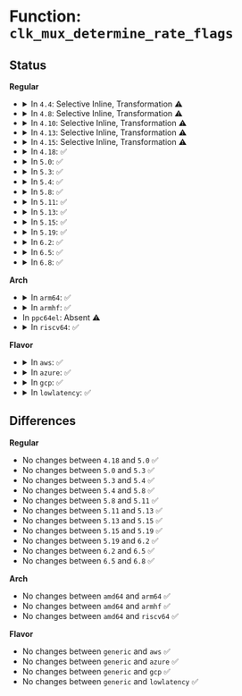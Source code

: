 # Function: <code>clk_mux_determine_rate_flags</code>

## Status
<b>Regular</b>
<ul>
<li>
<details>
<summary>In <code>4.4</code>: Selective Inline, Transformation ⚠️</summary>

**Collision:** Unique Static

**Inline:** Selective

**Transformation:** True

**Instances:**

```
In drivers/clk/clk.c (ffffffff816e5fa0)
Location: drivers/clk/clk.c:454
Inline: True
Direct callers:
  - drivers/clk/clk.c:__clk_mux_determine_rate
  - drivers/clk/clk.c:__clk_mux_determine_rate_closest
```
**Symbols:**

```
ffffffff816e5fa0-ffffffff816e61f1: clk_mux_determine_rate_flags.isra.27 (STB_LOCAL)
```
</details>
</li>
<li>
<details>
<summary>In <code>4.8</code>: Selective Inline, Transformation ⚠️</summary>

**Collision:** Unique Static

**Inline:** Selective

**Transformation:** True

**Instances:**

```
In drivers/clk/clk.c (ffffffff81749f30)
Location: drivers/clk/clk.c:355
Inline: True
Direct callers:
  - drivers/clk/clk.c:__clk_mux_determine_rate_closest
  - drivers/clk/clk.c:__clk_mux_determine_rate
```
**Symbols:**

```
ffffffff81749f30-ffffffff8174a190: clk_mux_determine_rate_flags.isra.14 (STB_LOCAL)
```
</details>
</li>
<li>
<details>
<summary>In <code>4.10</code>: Selective Inline, Transformation ⚠️</summary>

**Collision:** Unique Static

**Inline:** Selective

**Transformation:** True

**Instances:**

```
In drivers/clk/clk.c (ffffffff815327b0)
Location: drivers/clk/clk.c:355
Inline: True
Direct callers:
  - drivers/clk/clk.c:__clk_mux_determine_rate_closest
  - drivers/clk/clk.c:__clk_mux_determine_rate
```
**Symbols:**

```
ffffffff815327b0-ffffffff81532a10: clk_mux_determine_rate_flags.isra.16 (STB_LOCAL)
```
</details>
</li>
<li>
<details>
<summary>In <code>4.13</code>: Selective Inline, Transformation ⚠️</summary>

**Collision:** Unique Static

**Inline:** Selective

**Transformation:** True

**Instances:**

```
In drivers/clk/clk.c (ffffffff81546c30)
Location: drivers/clk/clk.c:355
Inline: True
Direct callers:
  - drivers/clk/clk.c:__clk_mux_determine_rate_closest
  - drivers/clk/clk.c:__clk_mux_determine_rate
```
**Symbols:**

```
ffffffff81546c30-ffffffff81546e73: clk_mux_determine_rate_flags.isra.16 (STB_LOCAL)
```
</details>
</li>
<li>
<details>
<summary>In <code>4.15</code>: Selective Inline, Transformation ⚠️</summary>

**Collision:** Unique Static

**Inline:** Selective

**Transformation:** True

**Instances:**

```
In drivers/clk/clk.c (ffffffff815aa640)
Location: drivers/clk/clk.c:409
Inline: True
Direct callers:
  - drivers/clk/clk.c:__clk_mux_determine_rate_closest
  - drivers/clk/clk.c:__clk_mux_determine_rate
```
**Symbols:**

```
ffffffff815aa640-ffffffff815aa883: clk_mux_determine_rate_flags.isra.15 (STB_LOCAL)
```
</details>
</li>
<li>
<details>
<summary>In <code>4.18</code>: ✅</summary>

```c
int clk_mux_determine_rate_flags(struct clk_hw *hw, struct clk_rate_request *req, long unsigned int flags);
```

**Collision:** Unique Global

**Inline:** No

**Transformation:** False

**Instances:**

```
In drivers/clk/clk.c (ffffffff815e18f0)
Location: drivers/clk/clk.c:428
Inline: False
Direct callers:
  - drivers/clk/clk.c:__clk_mux_determine_rate_closest
  - drivers/clk/clk.c:__clk_mux_determine_rate
  - drivers/clk/clk-mux.c:clk_mux_determine_rate
```
**Symbols:**

```
ffffffff815e18f0-ffffffff815e1b2d: clk_mux_determine_rate_flags (STB_GLOBAL)
```
</details>
</li>
<li>
<details>
<summary>In <code>5.0</code>: ✅</summary>

```c
int clk_mux_determine_rate_flags(struct clk_hw *hw, struct clk_rate_request *req, long unsigned int flags);
```

**Collision:** Unique Global

**Inline:** No

**Transformation:** False

**Instances:**

```
In drivers/clk/clk.c (ffffffff815fba60)
Location: drivers/clk/clk.c:426
Inline: False
Direct callers:
  - drivers/clk/clk.c:__clk_mux_determine_rate_closest
  - drivers/clk/clk.c:__clk_mux_determine_rate
  - drivers/clk/clk-mux.c:clk_mux_determine_rate
```
**Symbols:**

```
ffffffff815fba60-ffffffff815fbc9d: clk_mux_determine_rate_flags (STB_GLOBAL)
```
</details>
</li>
<li>
<details>
<summary>In <code>5.3</code>: ✅</summary>

```c
int clk_mux_determine_rate_flags(struct clk_hw *hw, struct clk_rate_request *req, long unsigned int flags);
```

**Collision:** Unique Global

**Inline:** No

**Transformation:** False

**Instances:**

```
In drivers/clk/clk.c (ffffffff8162dfb0)
Location: drivers/clk/clk.c:541
Inline: False
Direct callers:
  - drivers/clk/clk.c:__clk_mux_determine_rate_closest
  - drivers/clk/clk.c:__clk_mux_determine_rate
  - drivers/clk/clk-mux.c:clk_mux_determine_rate
```
**Symbols:**

```
ffffffff8162dfb0-ffffffff8162e1f3: clk_mux_determine_rate_flags (STB_GLOBAL)
```
</details>
</li>
<li>
<details>
<summary>In <code>5.4</code>: ✅</summary>

```c
int clk_mux_determine_rate_flags(struct clk_hw *hw, struct clk_rate_request *req, long unsigned int flags);
```

**Collision:** Unique Global

**Inline:** No

**Transformation:** False

**Instances:**

```
In drivers/clk/clk.c (ffffffff8164fcc0)
Location: drivers/clk/clk.c:547
Inline: False
Direct callers:
  - drivers/clk/clk.c:__clk_mux_determine_rate_closest
  - drivers/clk/clk.c:__clk_mux_determine_rate
  - drivers/clk/clk-mux.c:clk_mux_determine_rate
```
**Symbols:**

```
ffffffff8164fcc0-ffffffff8164ff03: clk_mux_determine_rate_flags (STB_GLOBAL)
```
</details>
</li>
<li>
<details>
<summary>In <code>5.8</code>: ✅</summary>

```c
int clk_mux_determine_rate_flags(struct clk_hw *hw, struct clk_rate_request *req, long unsigned int flags);
```

**Collision:** Unique Global

**Inline:** No

**Transformation:** False

**Instances:**

```
In drivers/clk/clk.c (ffffffff816fd7f0)
Location: drivers/clk/clk.c:551
Inline: False
Direct callers:
  - drivers/clk/clk.c:__clk_mux_determine_rate_closest
  - drivers/clk/clk.c:__clk_mux_determine_rate
  - drivers/clk/clk-mux.c:clk_mux_determine_rate
```
**Symbols:**

```
ffffffff816fd7f0-ffffffff816fda33: clk_mux_determine_rate_flags (STB_GLOBAL)
```
</details>
</li>
<li>
<details>
<summary>In <code>5.11</code>: ✅</summary>

```c
int clk_mux_determine_rate_flags(struct clk_hw *hw, struct clk_rate_request *req, long unsigned int flags);
```

**Collision:** Unique Global

**Inline:** No

**Transformation:** False

**Instances:**

```
In drivers/clk/clk.c (ffffffff8171a910)
Location: drivers/clk/clk.c:545
Inline: False
Direct callers:
  - drivers/clk/clk.c:__clk_mux_determine_rate_closest
  - drivers/clk/clk.c:__clk_mux_determine_rate
  - drivers/clk/clk-mux.c:clk_mux_determine_rate
```
**Symbols:**

```
ffffffff8171a910-ffffffff8171ab53: clk_mux_determine_rate_flags (STB_GLOBAL)
```
</details>
</li>
<li>
<details>
<summary>In <code>5.13</code>: ✅</summary>

```c
int clk_mux_determine_rate_flags(struct clk_hw *hw, struct clk_rate_request *req, long unsigned int flags);
```

**Collision:** Unique Global

**Inline:** No

**Transformation:** False

**Instances:**

```
In drivers/clk/clk.c (ffffffff816fbab0)
Location: drivers/clk/clk.c:545
Inline: False
Direct callers:
  - drivers/clk/clk.c:__clk_mux_determine_rate_closest
  - drivers/clk/clk.c:__clk_mux_determine_rate
  - drivers/clk/clk-mux.c:clk_mux_determine_rate
```
**Symbols:**

```
ffffffff816fbab0-ffffffff816fbce7: clk_mux_determine_rate_flags (STB_GLOBAL)
```
</details>
</li>
<li>
<details>
<summary>In <code>5.15</code>: ✅</summary>

```c
int clk_mux_determine_rate_flags(struct clk_hw *hw, struct clk_rate_request *req, long unsigned int flags);
```

**Collision:** Unique Global

**Inline:** No

**Transformation:** False

**Instances:**

```
In drivers/clk/clk.c (ffffffff81776270)
Location: drivers/clk/clk.c:545
Inline: False
Direct callers:
  - drivers/clk/clk.c:__clk_mux_determine_rate_closest
  - drivers/clk/clk.c:__clk_mux_determine_rate
  - drivers/clk/clk-mux.c:clk_mux_determine_rate
```
**Symbols:**

```
ffffffff81776270-ffffffff817764a7: clk_mux_determine_rate_flags (STB_GLOBAL)
```
</details>
</li>
<li>
<details>
<summary>In <code>5.19</code>: ✅</summary>

```c
int clk_mux_determine_rate_flags(struct clk_hw *hw, struct clk_rate_request *req, long unsigned int flags);
```

**Collision:** Unique Global

**Inline:** No

**Transformation:** False

**Instances:**

```
In drivers/clk/clk.c (ffffffff818acb20)
Location: drivers/clk/clk.c:539
Inline: False
Direct callers:
  - drivers/clk/clk.c:__clk_mux_determine_rate_closest
  - drivers/clk/clk.c:__clk_mux_determine_rate
  - drivers/clk/clk-mux.c:clk_mux_determine_rate
```
**Symbols:**

```
ffffffff818acb20-ffffffff818acd78: clk_mux_determine_rate_flags (STB_GLOBAL)
```
</details>
</li>
<li>
<details>
<summary>In <code>6.2</code>: ✅</summary>

```c
int clk_mux_determine_rate_flags(struct clk_hw *hw, struct clk_rate_request *req, long unsigned int flags);
```

**Collision:** Unique Global

**Inline:** No

**Transformation:** False

**Instances:**

```
In drivers/clk/clk.c (ffffffff819fabf0)
Location: drivers/clk/clk.c:586
Inline: False
Direct callers:
  - drivers/clk/clk.c:__clk_mux_determine_rate_closest
  - drivers/clk/clk.c:__clk_mux_determine_rate
  - drivers/clk/clk-mux.c:clk_mux_determine_rate
```
**Symbols:**

```
ffffffff819fabf0-ffffffff819faf9b: clk_mux_determine_rate_flags (STB_GLOBAL)
```
</details>
</li>
<li>
<details>
<summary>In <code>6.5</code>: ✅</summary>

```c
int clk_mux_determine_rate_flags(struct clk_hw *hw, struct clk_rate_request *req, long unsigned int flags);
```

**Collision:** Unique Global

**Inline:** No

**Transformation:** False

**Instances:**

```
In drivers/clk/clk.c (ffffffff81a43220)
Location: drivers/clk/clk.c:638
Inline: False
Direct callers:
  - drivers/clk/clk.c:__clk_mux_determine_rate_closest
  - drivers/clk/clk.c:__clk_mux_determine_rate
  - drivers/clk/clk-mux.c:clk_mux_determine_rate
```
**Symbols:**

```
ffffffff81a43220-ffffffff81a43483: clk_mux_determine_rate_flags (STB_GLOBAL)
```
</details>
</li>
<li>
<details>
<summary>In <code>6.8</code>: ✅</summary>

```c
int clk_mux_determine_rate_flags(struct clk_hw *hw, struct clk_rate_request *req, long unsigned int flags);
```

**Collision:** Unique Global

**Inline:** No

**Transformation:** False

**Instances:**

```
In drivers/clk/clk.c (ffffffff81a8ed30)
Location: drivers/clk/clk.c:638
Inline: False
Direct callers:
  - drivers/clk/clk.c:__clk_mux_determine_rate_closest
  - drivers/clk/clk.c:__clk_mux_determine_rate
  - drivers/clk/clk-mux.c:clk_mux_determine_rate
```
**Symbols:**

```
ffffffff81a8ed30-ffffffff81a8ef93: clk_mux_determine_rate_flags (STB_GLOBAL)
```
</details>
</li>
</ul>
<b>Arch</b>
<ul>
<li>
<details>
<summary>In <code>arm64</code>: ✅</summary>

```c
int clk_mux_determine_rate_flags(struct clk_hw *hw, struct clk_rate_request *req, long unsigned int flags);
```

**Collision:** Unique Global

**Inline:** No

**Transformation:** False

**Instances:**

```
In drivers/clk/clk.c (ffff8000107bf168)
Location: drivers/clk/clk.c:547
Inline: False
Direct callers:
  - drivers/clk/clk.c:__clk_mux_determine_rate_closest
  - drivers/clk/clk.c:__clk_mux_determine_rate
  - drivers/clk/clk-mux.c:clk_mux_determine_rate
  - drivers/clk/meson/clk-regmap.c:clk_regmap_mux_determine_rate
```
**Symbols:**

```
ffff8000107bf168-ffff8000107bf370: clk_mux_determine_rate_flags (STB_GLOBAL)
```
</details>
</li>
<li>
<details>
<summary>In <code>armhf</code>: ✅</summary>

```c
int clk_mux_determine_rate_flags(struct clk_hw *hw, struct clk_rate_request *req, long unsigned int flags);
```

**Collision:** Unique Global

**Inline:** No

**Transformation:** False

**Instances:**

```
In drivers/clk/clk.c (c08eb9d0)
Location: drivers/clk/clk.c:547
Inline: False
Direct callers:
  - drivers/clk/clk.c:__clk_mux_determine_rate_closest
  - drivers/clk/clk.c:__clk_mux_determine_rate
  - drivers/clk/clk-mux.c:clk_mux_determine_rate
  - drivers/clk/meson/clk-regmap.c:clk_regmap_mux_determine_rate
```
**Symbols:**

```
c08eb9d0-c08ebc04: clk_mux_determine_rate_flags (STB_GLOBAL)
```
</details>
</li>
<li>
In <code>ppc64el</code>: Absent ⚠️
</li>
<li>
<details>
<summary>In <code>riscv64</code>: ✅</summary>

```c
int clk_mux_determine_rate_flags(struct clk_hw *hw, struct clk_rate_request *req, long unsigned int flags);
```

**Collision:** Unique Global

**Inline:** No

**Transformation:** False

**Instances:**

```
In drivers/clk/clk.c (ffffffe00050e50c)
Location: drivers/clk/clk.c:547
Inline: False
Direct callers:
  - drivers/clk/clk.c:__clk_mux_determine_rate_closest
  - drivers/clk/clk.c:__clk_mux_determine_rate
  - drivers/clk/clk-mux.c:clk_mux_determine_rate
```
**Symbols:**

```
ffffffe00050e50c-ffffffe00050e6c0: clk_mux_determine_rate_flags (STB_GLOBAL)
```
</details>
</li>
</ul>
<b>Flavor</b>
<ul>
<li>
<details>
<summary>In <code>aws</code>: ✅</summary>

```c
int clk_mux_determine_rate_flags(struct clk_hw *hw, struct clk_rate_request *req, long unsigned int flags);
```

**Collision:** Unique Global

**Inline:** No

**Transformation:** False

**Instances:**

```
In drivers/clk/clk.c (ffffffff81615d20)
Location: drivers/clk/clk.c:547
Inline: False
Direct callers:
  - drivers/clk/clk.c:__clk_mux_determine_rate_closest
  - drivers/clk/clk.c:__clk_mux_determine_rate
  - drivers/clk/clk-mux.c:clk_mux_determine_rate
```
**Symbols:**

```
ffffffff81615d20-ffffffff81615f63: clk_mux_determine_rate_flags (STB_GLOBAL)
```
</details>
</li>
<li>
<details>
<summary>In <code>azure</code>: ✅</summary>

```c
int clk_mux_determine_rate_flags(struct clk_hw *hw, struct clk_rate_request *req, long unsigned int flags);
```

**Collision:** Unique Global

**Inline:** No

**Transformation:** False

**Instances:**

```
In drivers/clk/clk.c (ffffffff8160a250)
Location: drivers/clk/clk.c:547
Inline: False
Direct callers:
  - drivers/clk/clk.c:__clk_mux_determine_rate_closest
  - drivers/clk/clk.c:__clk_mux_determine_rate
  - drivers/clk/clk-mux.c:clk_mux_determine_rate
```
**Symbols:**

```
ffffffff8160a250-ffffffff8160a493: clk_mux_determine_rate_flags (STB_GLOBAL)
```
</details>
</li>
<li>
<details>
<summary>In <code>gcp</code>: ✅</summary>

```c
int clk_mux_determine_rate_flags(struct clk_hw *hw, struct clk_rate_request *req, long unsigned int flags);
```

**Collision:** Unique Global

**Inline:** No

**Transformation:** False

**Instances:**

```
In drivers/clk/clk.c (ffffffff81643b00)
Location: drivers/clk/clk.c:547
Inline: False
Direct callers:
  - drivers/clk/clk.c:__clk_mux_determine_rate_closest
  - drivers/clk/clk.c:__clk_mux_determine_rate
  - drivers/clk/clk-mux.c:clk_mux_determine_rate
```
**Symbols:**

```
ffffffff81643b00-ffffffff81643d43: clk_mux_determine_rate_flags (STB_GLOBAL)
```
</details>
</li>
<li>
<details>
<summary>In <code>lowlatency</code>: ✅</summary>

```c
int clk_mux_determine_rate_flags(struct clk_hw *hw, struct clk_rate_request *req, long unsigned int flags);
```

**Collision:** Unique Global

**Inline:** No

**Transformation:** False

**Instances:**

```
In drivers/clk/clk.c (ffffffff8165df40)
Location: drivers/clk/clk.c:547
Inline: False
Direct callers:
  - drivers/clk/clk.c:__clk_mux_determine_rate_closest
  - drivers/clk/clk.c:__clk_mux_determine_rate
  - drivers/clk/clk-mux.c:clk_mux_determine_rate
```
**Symbols:**

```
ffffffff8165df40-ffffffff8165e183: clk_mux_determine_rate_flags (STB_GLOBAL)
```
</details>
</li>
</ul>

## Differences
<b>Regular</b>
<ul>
<li>
No changes between <code>4.18</code> and <code>5.0</code> ✅
</li>
<li>
No changes between <code>5.0</code> and <code>5.3</code> ✅
</li>
<li>
No changes between <code>5.3</code> and <code>5.4</code> ✅
</li>
<li>
No changes between <code>5.4</code> and <code>5.8</code> ✅
</li>
<li>
No changes between <code>5.8</code> and <code>5.11</code> ✅
</li>
<li>
No changes between <code>5.11</code> and <code>5.13</code> ✅
</li>
<li>
No changes between <code>5.13</code> and <code>5.15</code> ✅
</li>
<li>
No changes between <code>5.15</code> and <code>5.19</code> ✅
</li>
<li>
No changes between <code>5.19</code> and <code>6.2</code> ✅
</li>
<li>
No changes between <code>6.2</code> and <code>6.5</code> ✅
</li>
<li>
No changes between <code>6.5</code> and <code>6.8</code> ✅
</li>
</ul>
<b>Arch</b>
<ul>
<li>
No changes between <code>amd64</code> and <code>arm64</code> ✅
</li>
<li>
No changes between <code>amd64</code> and <code>armhf</code> ✅
</li>
<li>
No changes between <code>amd64</code> and <code>riscv64</code> ✅
</li>
</ul>
<b>Flavor</b>
<ul>
<li>
No changes between <code>generic</code> and <code>aws</code> ✅
</li>
<li>
No changes between <code>generic</code> and <code>azure</code> ✅
</li>
<li>
No changes between <code>generic</code> and <code>gcp</code> ✅
</li>
<li>
No changes between <code>generic</code> and <code>lowlatency</code> ✅
</li>
</ul>
